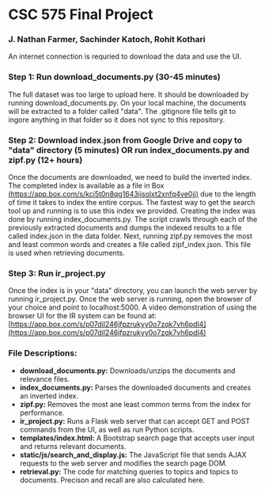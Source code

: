 # CSC 575 Final Project

### J. Nathan Farmer, Sachinder Katoch, Rohit Kothari

An internet connection is requried to download the data and use the UI.

### Step 1: Run download_documents.py (30-45 minutes)
The full dataset was too large to upload here. It should be downloaded by running download_documents.py. On your local machine, the documents will be extracted to a folder called "data". The .gitignore file tells git to ingore anything in that folder so it does not sync to this repository.

### Step 2: Download index.json from Google Drive and copy to "data" directory (5 minutes) OR run index_documents.py and zipf.py (12+ hours)
Once the documents are downloaded, we need to build the inverted index. The completed index is available as a file in Box [(https://app.box.com/s/kci5t0n8qg1643ijsolxt2xnfq4ve0ji)](https://app.box.com/s/kci5t0n8qg1643ijsolxt2xnfq4ve0ji) due to the length of time it takes to index the entire corpus. The fastest way to get the search tool up and running is to use this index we provided. Creating the index was done by running index_documents.py. The script crawls through each of the previously extracted documents and dumps the indexed results to a file called index.json in the data folder. Next, running zipf.py removes the most and least common words and creates a file called zipf_index.json. This file is used when retrieving documents.

### Step 3: Run ir_project.py
Once the index is in your "data" directory, you can launch the web server by running ir_project.py. Once the web server is running, open the browser of your choice and point to localhost:5000. A video demonstration of using the browser UI for the IR system can be found at: [https://app.box.com/s/p07dil246jfpzrukyy0o7zqk7vh6pdl4](https://app.box.com/s/p07dil246jfpzrukyy0o7zqk7vh6pdl4)

### File Descriptions:
* **download_documents.py:** Downloads/unzips the documents and relevance files.
* **index_documents.py:** Parses the downloaded documents and creates an inverted index.
* **zipf.py:** Removes the most ane least common terms from the index for performance.
* **ir_project.py:** Runs a Flask web server that can accept GET and POST commands from the UI, as well as run Python scripts.
* **templates/index.html:** A Bootstrap search page that accepts user input and returns relevant documents.
* **static/js/search_and_display.js:** The JavaScript file that sends AJAX requests to the web server and modifies the search page DOM.
* **retrieval.py:** The code for matching queries to topics and topics to documents. Precison and recall are also calculated here.